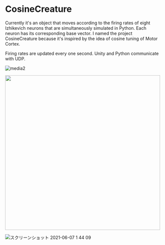 # CosineCreature

Currently it's an object that moves according to the firing rates of eight Izhikevich neurons that are simultaneously simulated in Python.
Each neuron has its corresponding base vector.
I named the project CosineCreature because it's inspired by the idea of cosine tuning of Motor Cortex.

Firing rates are updated every one second.
Unity and Python communicate with UDP.


![media2](https://user-images.githubusercontent.com/75618251/120099376-1787a780-c176-11eb-8cd8-ed344b57dbec.gif)

<img src="https://user-images.githubusercontent.com/75618251/119827570-40b8f580-bf34-11eb-903a-9f1965578f4e.png" width="500px">

![スクリーンショット 2021-06-07 1 44 09](https://user-images.githubusercontent.com/75618251/120932766-1506ee00-c732-11eb-8b89-2cd4caea7edf.png)
